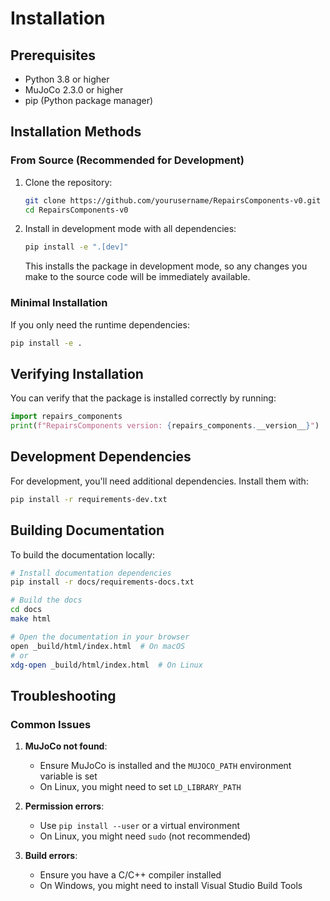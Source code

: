 # Installation

## Prerequisites

- Python 3.8 or higher
- MuJoCo 2.3.0 or higher
- pip (Python package manager)

## Installation Methods

### From Source (Recommended for Development)

1. Clone the repository:
   ```bash
   git clone https://github.com/yourusername/RepairsComponents-v0.git
   cd RepairsComponents-v0
   ```

2. Install in development mode with all dependencies:
   ```bash
   pip install -e ".[dev]"
   ```
   This installs the package in development mode, so any changes you make to the source code will be immediately available.

### Minimal Installation

If you only need the runtime dependencies:

```bash
pip install -e .
```

## Verifying Installation

You can verify that the package is installed correctly by running:

```python
import repairs_components
print(f"RepairsComponents version: {repairs_components.__version__}")
```

## Development Dependencies

For development, you'll need additional dependencies. Install them with:

```bash
pip install -r requirements-dev.txt
```

## Building Documentation

To build the documentation locally:

```bash
# Install documentation dependencies
pip install -r docs/requirements-docs.txt

# Build the docs
cd docs
make html

# Open the documentation in your browser
open _build/html/index.html  # On macOS
# or
xdg-open _build/html/index.html  # On Linux
```

## Troubleshooting

### Common Issues

1. **MuJoCo not found**:
   - Ensure MuJoCo is installed and the `MUJOCO_PATH` environment variable is set
   - On Linux, you might need to set `LD_LIBRARY_PATH`

2. **Permission errors**:
   - Use `pip install --user` or a virtual environment
   - On Linux, you might need `sudo` (not recommended)

3. **Build errors**:
   - Ensure you have a C/C++ compiler installed
   - On Windows, you might need to install Visual Studio Build Tools

